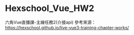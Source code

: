 # Hexschool_Vue_HW2
六角Vue直播課-主線任務2(介接api)
參考來源：https://hexschool.github.io/live-vue3-training-chapter-works/
